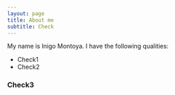 ```yaml
---
layout: page
title: About me
subtitle: Check
---
```


My name is Inigo Montoya. I have the following qualities:

- Check1
- Check2


### Check3


